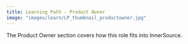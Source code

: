 ```yaml
---
title: Learning Path - Product Owner
image: "images/learn/LP_thumbnail_productowner.jpg"
---
```


The Product Owner section covers how this role fits into InnerSource.